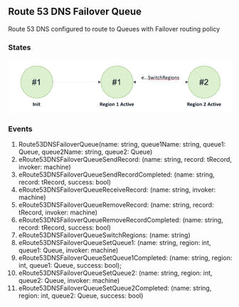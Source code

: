 ## Route 53 DNS Failover Queue

Route 53 DNS configured to route to Queues with Failover routing policy

### States

![Route 53 DNS Failover Queue States!](images/Route53DNSFailoverQStates.jpg)

### Events

1. Route53DNSFailoverQueue(name: string, queue1Name: string, queue1: Queue, queue2Name: string, queue2: Queue)
2. eRoute53DNSFailoverQueueSendRecord: (name: string, record: tRecord, invoker: machine)
3. eRoute53DNSFailoverQueueSendRecordCompleted: (name: string, record: tRecord, success: bool)
4. eRoute53DNSFailoverQueueReceiveRecord: (name: string, invoker: machine)
5. eRoute53DNSFailoverQueueRemoveRecord: (name: string, record: tRecord, invoker: machine)
6. eRoute53DNSFailoverQueueRemoveRecordCompleted: (name: string, record: tRecord, success: bool)
7. eRoute53DNSFailoverQueueSwitchRegions: (name: string)
8. eRoute53DNSFailoverQueueSetQueue1: (name: string, region: int, queue1: Queue, invoker: machine)
9. eRoute53DNSFailoverQueueSetQueue1Completed: (name: string, region: int, queue1: Queue, success: bool);
10. eRoute53DNSFailoverQueueSetQueue2: (name: string, region: int, queue2: Queue, invoker: machine)
11. eRoute53DNSFailoverQueueSetQueue2Completed: (name: string, region: int, queue2: Queue, success: bool)
